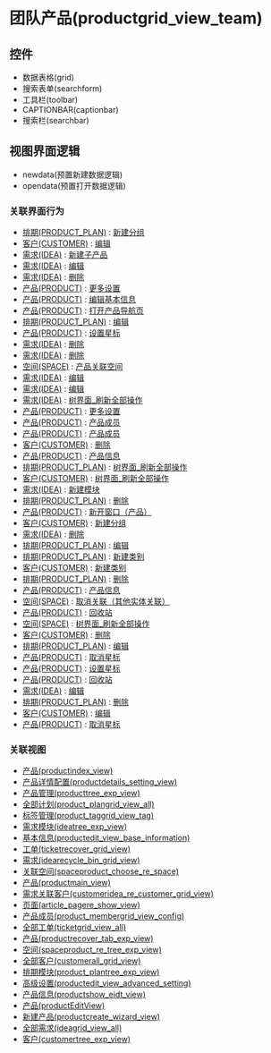# 团队产品(productgrid_view_team)  <!-- {docsify-ignore-all} -->




<el-skeleton style="width:60%">
	<template #template>
		<div style="padding-bottom: 5px;">
			<div style="height:40px;display: flex;align-items: center;justify-content: space-between;">
				<el-tooltip content="页面标题">
					<el-skeleton-item variant="text" style="height:40px;"></el-skeleton-item>
				</el-tooltip>
				<el-tooltip content="搜索栏">
				    <el-skeleton-item variant="text" style="margin-left: 10px;height:40px;width:300px;"></el-skeleton-item>
				</el-tooltip>
				<el-skeleton style="width:250px;">
					<template #template>
						<el-tooltip content="工具栏">
							<div style="display: flex;align-items: center;justify-content:end">
								<el-skeleton-item variant="text" style="margin-left: 10px;height:40px;width:80px"></el-skeleton-item>
								<el-skeleton-item variant="text" style="margin-left: 10px;height:40px;width:80px"></el-skeleton-item>
								<el-skeleton-item variant="text" style="margin-left: 10px;height:40px;width:80px"></el-skeleton-item>
							</div>
						</el-tooltip>
					</template>
				</el-skeleton>
			</div>
		</div>
		<el-tooltip content="数据表格">
			<el-skeleton-item variant="p" style="height:300px"></el-skeleton-item>
		</el-tooltip>
	</template>
</el-skeleton>


## 控件
  * 数据表格(grid)
  * 搜索表单(searchform)
  * 工具栏(toolbar)
  * CAPTIONBAR(captionbar)
  * 搜索栏(searchbar)

## 视图界面逻辑
  * newdata(预置新建数据逻辑)
  * opendata(预置打开数据逻辑)


### 关联界面行为
  * [排期(PRODUCT_PLAN)](module/ProdMgmt/Product_plan) : [新建分组](module/ProdMgmt/Product_plan#界面行为)
  * [客户(CUSTOMER)](module/ProdMgmt/Customer) : [编辑](module/ProdMgmt/Customer#界面行为)
  * [需求(IDEA)](module/ProdMgmt/Idea) : [新建子产品](module/ProdMgmt/Idea#界面行为)
  * [需求(IDEA)](module/ProdMgmt/Idea) : [编辑](module/ProdMgmt/Idea#界面行为)
  * [需求(IDEA)](module/ProdMgmt/Idea) : [删除](module/ProdMgmt/Idea#界面行为)
  * [产品(PRODUCT)](module/ProdMgmt/Product) : [更多设置](module/ProdMgmt/Product#界面行为)
  * [产品(PRODUCT)](module/ProdMgmt/Product) : [编辑基本信息](module/ProdMgmt/Product#界面行为)
  * [产品(PRODUCT)](module/ProdMgmt/Product) : [打开产品导航页](module/ProdMgmt/Product#界面行为)
  * [排期(PRODUCT_PLAN)](module/ProdMgmt/Product_plan) : [编辑](module/ProdMgmt/Product_plan#界面行为)
  * [产品(PRODUCT)](module/ProdMgmt/Product) : [设置星标](module/ProdMgmt/Product#界面行为)
  * [需求(IDEA)](module/ProdMgmt/Idea) : [删除](module/ProdMgmt/Idea#界面行为)
  * [需求(IDEA)](module/ProdMgmt/Idea) : [删除](module/ProdMgmt/Idea#界面行为)
  * [空间(SPACE)](module/Wiki/Space) : [产品关联空间](module/Wiki/Space#界面行为)
  * [需求(IDEA)](module/ProdMgmt/Idea) : [编辑](module/ProdMgmt/Idea#界面行为)
  * [需求(IDEA)](module/ProdMgmt/Idea) : [编辑](module/ProdMgmt/Idea#界面行为)
  * [需求(IDEA)](module/ProdMgmt/Idea) : [树界面_刷新全部操作](module/ProdMgmt/Idea#界面行为)
  * [产品(PRODUCT)](module/ProdMgmt/Product) : [更多设置](module/ProdMgmt/Product#界面行为)
  * [产品(PRODUCT)](module/ProdMgmt/Product) : [产品成员](module/ProdMgmt/Product#界面行为)
  * [产品(PRODUCT)](module/ProdMgmt/Product) : [产品成员](module/ProdMgmt/Product#界面行为)
  * [客户(CUSTOMER)](module/ProdMgmt/Customer) : [删除](module/ProdMgmt/Customer#界面行为)
  * [产品(PRODUCT)](module/ProdMgmt/Product) : [产品信息](module/ProdMgmt/Product#界面行为)
  * [排期(PRODUCT_PLAN)](module/ProdMgmt/Product_plan) : [树界面_刷新全部操作](module/ProdMgmt/Product_plan#界面行为)
  * [客户(CUSTOMER)](module/ProdMgmt/Customer) : [树界面_刷新全部操作](module/ProdMgmt/Customer#界面行为)
  * [需求(IDEA)](module/ProdMgmt/Idea) : [新建模块](module/ProdMgmt/Idea#界面行为)
  * [排期(PRODUCT_PLAN)](module/ProdMgmt/Product_plan) : [删除](module/ProdMgmt/Product_plan#界面行为)
  * [产品(PRODUCT)](module/ProdMgmt/Product) : [新开窗口（产品）](module/ProdMgmt/Product#界面行为)
  * [客户(CUSTOMER)](module/ProdMgmt/Customer) : [新建分组](module/ProdMgmt/Customer#界面行为)
  * [需求(IDEA)](module/ProdMgmt/Idea) : [删除](module/ProdMgmt/Idea#界面行为)
  * [排期(PRODUCT_PLAN)](module/ProdMgmt/Product_plan) : [编辑](module/ProdMgmt/Product_plan#界面行为)
  * [排期(PRODUCT_PLAN)](module/ProdMgmt/Product_plan) : [新建类别](module/ProdMgmt/Product_plan#界面行为)
  * [客户(CUSTOMER)](module/ProdMgmt/Customer) : [新建类别](module/ProdMgmt/Customer#界面行为)
  * [排期(PRODUCT_PLAN)](module/ProdMgmt/Product_plan) : [删除](module/ProdMgmt/Product_plan#界面行为)
  * [产品(PRODUCT)](module/ProdMgmt/Product) : [产品信息](module/ProdMgmt/Product#界面行为)
  * [空间(SPACE)](module/Wiki/Space) : [取消关联（其他实体关联）](module/Wiki/Space#界面行为)
  * [产品(PRODUCT)](module/ProdMgmt/Product) : [回收站](module/ProdMgmt/Product#界面行为)
  * [空间(SPACE)](module/Wiki/Space) : [树界面_刷新全部操作](module/Wiki/Space#界面行为)
  * [客户(CUSTOMER)](module/ProdMgmt/Customer) : [删除](module/ProdMgmt/Customer#界面行为)
  * [排期(PRODUCT_PLAN)](module/ProdMgmt/Product_plan) : [编辑](module/ProdMgmt/Product_plan#界面行为)
  * [产品(PRODUCT)](module/ProdMgmt/Product) : [取消星标](module/ProdMgmt/Product#界面行为)
  * [产品(PRODUCT)](module/ProdMgmt/Product) : [设置星标](module/ProdMgmt/Product#界面行为)
  * [产品(PRODUCT)](module/ProdMgmt/Product) : [回收站](module/ProdMgmt/Product#界面行为)
  * [需求(IDEA)](module/ProdMgmt/Idea) : [编辑](module/ProdMgmt/Idea#界面行为)
  * [排期(PRODUCT_PLAN)](module/ProdMgmt/Product_plan) : [删除](module/ProdMgmt/Product_plan#界面行为)
  * [客户(CUSTOMER)](module/ProdMgmt/Customer) : [编辑](module/ProdMgmt/Customer#界面行为)
  * [产品(PRODUCT)](module/ProdMgmt/Product) : [取消星标](module/ProdMgmt/Product#界面行为)

### 关联视图
  * [产品(productindex_view)](app/view/productindex_view)
  * [产品详情配置(productdetails_setting_view)](app/view/productdetails_setting_view)
  * [产品管理(producttree_exp_view)](app/view/producttree_exp_view)
  * [全部计划(product_plangrid_view_all)](app/view/product_plangrid_view_all)
  * [标签管理(product_taggrid_view_tag)](app/view/product_taggrid_view_tag)
  * [需求模块(ideatree_exp_view)](app/view/ideatree_exp_view)
  * [基本信息(productedit_view_base_information)](app/view/productedit_view_base_information)
  * [工单(ticketrecover_grid_view)](app/view/ticketrecover_grid_view)
  * [需求(idearecycle_bin_grid_view)](app/view/idearecycle_bin_grid_view)
  * [关联空间(spaceproduct_choose_re_space)](app/view/spaceproduct_choose_re_space)
  * [产品(productmain_view)](app/view/productmain_view)
  * [需求关联客户(customeridea_re_customer_grid_view)](app/view/customeridea_re_customer_grid_view)
  * [页面(article_pagere_show_view)](app/view/article_pagere_show_view)
  * [产品成员(product_membergrid_view_config)](app/view/product_membergrid_view_config)
  * [全部工单(ticketgrid_view_all)](app/view/ticketgrid_view_all)
  * [产品(productrecover_tab_exp_view)](app/view/productrecover_tab_exp_view)
  * [空间(spaceproduct_re_tree_exp_view)](app/view/spaceproduct_re_tree_exp_view)
  * [全部客户(customerall_grid_view)](app/view/customerall_grid_view)
  * [排期模块(product_plantree_exp_view)](app/view/product_plantree_exp_view)
  * [高级设置(productedit_view_advanced_setting)](app/view/productedit_view_advanced_setting)
  * [产品信息(productshow_eidt_view)](app/view/productshow_eidt_view)
  * [产品(productEditView)](app/view/productEditView)
  * [新建产品(productcreate_wizard_view)](app/view/productcreate_wizard_view)
  * [全部需求(ideagrid_view_all)](app/view/ideagrid_view_all)
  * [客户(customertree_exp_view)](app/view/customertree_exp_view)

<script>
 const { createApp } = Vue
  createApp({
    data() {
      return {
        message: '!'
      }
    }
  }).use(ElementPlus).mount('#app')
</script>